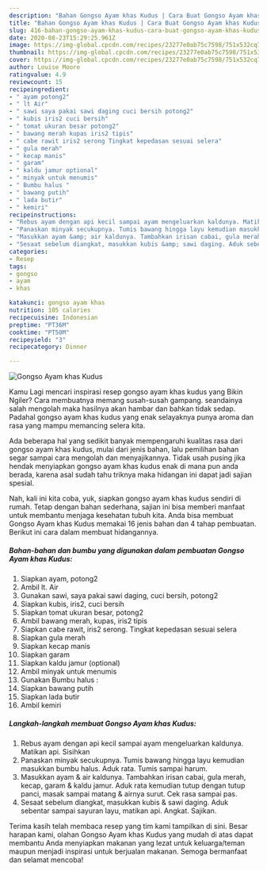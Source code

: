 ```yaml
---
description: "Bahan Gongso Ayam khas Kudus | Cara Buat Gongso Ayam khas Kudus Yang Paling Enak"
title: "Bahan Gongso Ayam khas Kudus | Cara Buat Gongso Ayam khas Kudus Yang Paling Enak"
slug: 416-bahan-gongso-ayam-khas-kudus-cara-buat-gongso-ayam-khas-kudus-yang-paling-enak
date: 2020-08-23T15:29:25.961Z
image: https://img-global.cpcdn.com/recipes/23277e0ab75c7598/751x532cq70/gongso-ayam-khas-kudus-foto-resep-utama.jpg
thumbnail: https://img-global.cpcdn.com/recipes/23277e0ab75c7598/751x532cq70/gongso-ayam-khas-kudus-foto-resep-utama.jpg
cover: https://img-global.cpcdn.com/recipes/23277e0ab75c7598/751x532cq70/gongso-ayam-khas-kudus-foto-resep-utama.jpg
author: Louise Moore
ratingvalue: 4.9
reviewcount: 15
recipeingredient:
- " ayam potong2"
- " lt Air"
- " sawi saya pakai sawi daging cuci bersih potong2"
- " kubis iris2 cuci bersih"
- " tomat ukuran besar potong2"
- " bawang merah kupas iris2 tipis"
- " cabe rawit iris2 serong Tingkat kepedasan sesuai selera"
- " gula merah"
- " kecap manis"
- " garam"
- " kaldu jamur optional"
- " minyak untuk menumis"
- " Bumbu halus "
- " bawang putih"
- " lada butir"
- " kemiri"
recipeinstructions:
- "Rebus ayam dengan api kecil sampai ayam mengeluarkan kaldunya. Matikan api. Sisihkan"
- "Panaskan minyak secukupnya. Tumis bawang hingga layu kemudian masukkan bumbu halus. Aduk rata. Tumis sampai harum."
- "Masukkan ayam &amp; air kaldunya. Tambahkan irisan cabai, gula merah, kecap, garam &amp; kaldu jamur. Aduk rata kemudian tutup dengan tutup panci, masak sampai matang &amp; airnya surut. Cek rasa sampai pas."
- "Sesaat sebelum diangkat, masukkan kubis &amp; sawi daging. Aduk sebentar sampai sayuran layu, matikan api. Angkat. Sajikan."
categories:
- Resep
tags:
- gongso
- ayam
- khas

katakunci: gongso ayam khas 
nutrition: 105 calories
recipecuisine: Indonesian
preptime: "PT36M"
cooktime: "PT50M"
recipeyield: "3"
recipecategory: Dinner

---
```



![Gongso Ayam khas Kudus](https://img-global.cpcdn.com/recipes/23277e0ab75c7598/751x532cq70/gongso-ayam-khas-kudus-foto-resep-utama.jpg)

Kamu Lagi mencari inspirasi resep gongso ayam khas kudus yang Bikin Ngiler? Cara membuatnya memang susah-susah gampang. seandainya salah mengolah maka hasilnya akan hambar dan bahkan tidak sedap. Padahal gongso ayam khas kudus yang enak selayaknya punya aroma dan rasa yang mampu memancing selera kita.



Ada beberapa hal yang sedikit banyak mempengaruhi kualitas rasa dari gongso ayam khas kudus, mulai dari jenis bahan, lalu pemilihan bahan segar sampai cara mengolah dan menyajikannya. Tidak usah pusing jika hendak menyiapkan gongso ayam khas kudus enak di mana pun anda berada, karena asal sudah tahu triknya maka hidangan ini dapat jadi sajian spesial.


Nah, kali ini kita coba, yuk, siapkan gongso ayam khas kudus sendiri di rumah. Tetap dengan bahan sederhana, sajian ini bisa memberi manfaat untuk membantu menjaga kesehatan tubuh kita. Anda bisa membuat Gongso Ayam khas Kudus memakai 16 jenis bahan dan 4 tahap pembuatan. Berikut ini cara dalam membuat hidangannya.

<!--inarticleads1-->

##### Bahan-bahan dan bumbu yang digunakan dalam pembuatan Gongso Ayam khas Kudus:

1. Siapkan  ayam, potong2
1. Ambil  lt. Air
1. Gunakan  sawi, saya pakai sawi daging, cuci bersih, potong2
1. Siapkan  kubis, iris2, cuci bersih
1. Siapkan  tomat ukuran besar, potong2
1. Ambil  bawang merah, kupas, iris2 tipis
1. Siapkan  cabe rawit, iris2 serong. Tingkat kepedasan sesuai selera
1. Siapkan  gula merah
1. Siapkan  kecap manis
1. Siapkan  garam
1. Siapkan  kaldu jamur (optional)
1. Ambil  minyak untuk menumis
1. Gunakan  Bumbu halus :
1. Siapkan  bawang putih
1. Siapkan  lada butir
1. Ambil  kemiri




<!--inarticleads2-->

##### Langkah-langkah membuat Gongso Ayam khas Kudus:

1. Rebus ayam dengan api kecil sampai ayam mengeluarkan kaldunya. Matikan api. Sisihkan
1. Panaskan minyak secukupnya. Tumis bawang hingga layu kemudian masukkan bumbu halus. Aduk rata. Tumis sampai harum.
1. Masukkan ayam &amp; air kaldunya. Tambahkan irisan cabai, gula merah, kecap, garam &amp; kaldu jamur. Aduk rata kemudian tutup dengan tutup panci, masak sampai matang &amp; airnya surut. Cek rasa sampai pas.
1. Sesaat sebelum diangkat, masukkan kubis &amp; sawi daging. Aduk sebentar sampai sayuran layu, matikan api. Angkat. Sajikan.




Terima kasih telah membaca resep yang tim kami tampilkan di sini. Besar harapan kami, olahan Gongso Ayam khas Kudus yang mudah di atas dapat membantu Anda menyiapkan makanan yang lezat untuk keluarga/teman maupun menjadi inspirasi untuk berjualan makanan. Semoga bermanfaat dan selamat mencoba!
